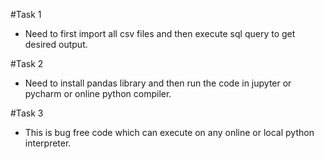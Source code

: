 #Task 1

- Need to first import all csv files and then execute sql query to get desired output.

#Task 2

- Need to install pandas library and then run the code in jupyter or pycharm or online python compiler.

#Task 3

- This is bug free code which can execute on any online or local python interpreter.
